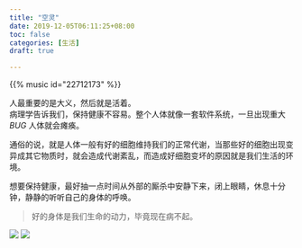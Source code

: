 ```yaml
---
title: "空灵"
date: 2019-12-05T06:11:25+08:00
toc: false
categories: [生活]
draft: true

---
```


{{% music id="22712173" %}}

人最重要的是大义，然后就是活着。  
病理学告诉我们，保持健康不容易。整个人体就像一套软件系统，一旦出现重大 *BUG* 人体就会瘫痪。  
<!--more-->
通俗的说，就是人体一般有好的细胞维持我们的正常代谢，当那些好的细胞出现变异成其它物质时，就会造成代谢紊乱，而造成好细胞变坏的原因就是我们生活的环境。  

想要保持健康，最好抽一点时间从外部的厮杀中安静下来，闭上眼睛，休息十分钟，静静的听听自己的身体的呼唤。
> 好的身体是我们生命的动力，毕竟现在病不起。


![](/pic/none.jpg)
![](/pic/sleep.jpg)
